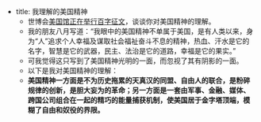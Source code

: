 - title: 我理解的美国精神
    - 世博会[美国馆正在举行百字征文](http://blog.usapavilion2010.com/2010/06/21/100-character-contest/)，谈谈你对美国精神的理解。
    - 我的朋友八月写道：“我眼中的美国精神不单属于美国，是有人类以来，身为“人”追求个人幸福及谋取社会福祉奋斗不息的精神，热血、汗水是它的名字，智慧是它的武器，民主、法治是它的道路，幸福是它的果实。”
    - 可我觉得这只写到了美国精神光明的一面，而忽视了其有阴影的一面。
    - 以下是我对美国精神的理解：
    - **美国精神一方面是不为历史拖累的天真汉的同盟、自由人的联合，是粉碎规律的创新，是胆大妄为的革命；另一方面是一套由军事、金融、媒体、跨国公司组合在一起的精巧的能量捕获机制，使美国居于金字塔顶端，模糊了自由和奴役的界限。**
